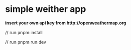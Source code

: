 # simple weither app

**insert your own api key  from  http://openweathermap.org**

// run pnpm install

// run pnpm run dev

